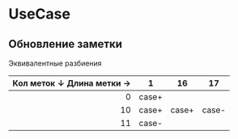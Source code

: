 # UseCase
## Обновление заметки

Эквивалентные разбиения

|Кол меток ↓ Длина метки →| 1 | 16 | 17 |
|---:|---|---|---|
| 0  | case+ |||
| 10 | case+ | case+ | case- |
| 11 | case- ||||